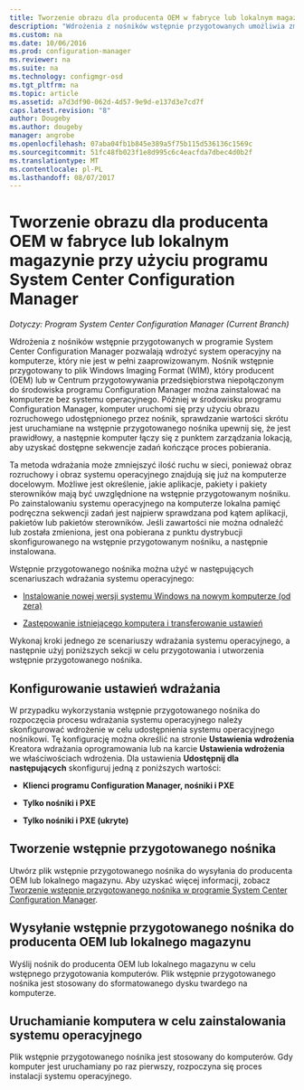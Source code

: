 ```yaml
---
title: Tworzenie obrazu dla producenta OEM w fabryce lub lokalnym magazynie | Dokumentacja firmy Microsoft
description: "Wdrożenia z nośników wstępnie przygotowanych umożliwia zmniejszenie ruchu w sieci, podczas wdrażania systemu operacyjnego na komputerze, który nie jest w pełni zaaprowizowanym."
ms.custom: na
ms.date: 10/06/2016
ms.prod: configuration-manager
ms.reviewer: na
ms.suite: na
ms.technology: configmgr-osd
ms.tgt_pltfrm: na
ms.topic: article
ms.assetid: a7d3df90-062d-4d57-9e9d-e137d3e7cd7f
caps.latest.revision: "8"
author: Dougeby
ms.author: dougeby
manager: angrobe
ms.openlocfilehash: 07aba04fb1b845e389a5f75b115d536136c1569c
ms.sourcegitcommit: 51fc48fb023f1e8d995c6c4eacfda7dbec4d0b2f
ms.translationtype: MT
ms.contentlocale: pl-PL
ms.lasthandoff: 08/07/2017
---
```

# <a name="create-an-image-for-an-oem-in-factory-or-a-local-depot-with-system-center-configuration-manager"></a>Tworzenie obrazu dla producenta OEM w fabryce lub lokalnym magazynie przy użyciu programu System Center Configuration Manager

*Dotyczy: Program System Center Configuration Manager (Current Branch)*

Wdrożenia z nośników wstępnie przygotowanych w programie System Center Configuration Manager pozwalają wdrożyć system operacyjny na komputerze, który nie jest w pełni zaaprowizowanym. Nośnik wstępnie przygotowany to plik Windows Imaging Format (WIM), który producent (OEM) lub w Centrum przygotowywania przedsiębiorstwa niepołączonym do środowiska programu Configuration Manager można zainstalować na komputerze bez systemu operacyjnego. Później w środowisku programu Configuration Manager, komputer uruchomi się przy użyciu obrazu rozruchowego udostępnionego przez nośnik, sprawdzanie wartości skrótu jest uruchamiane na wstępnie przygotowanego nośnika upewnij się, że jest prawidłowy, a następnie komputer łączy się z punktem zarządzania lokacją, aby uzyskać dostępne sekwencje zadań kończące proces pobierania.


Ta metoda wdrażania może zmniejszyć ilość ruchu w sieci, ponieważ obraz rozruchowy i obraz systemu operacyjnego znajdują się już na komputerze docelowym. Możliwe jest określenie, jakie aplikacje, pakiety i pakiety sterowników mają być uwzględnione na wstępnie przygotowanym nośniku. Po zainstalowaniu systemu operacyjnego na komputerze lokalna pamięć podręczna sekwencji zadań jest najpierw sprawdzana pod kątem aplikacji, pakietów lub pakietów sterowników. Jeśli zawartości nie można odnaleźć lub została zmieniona, jest ona pobierana z punktu dystrybucji skonfigurowanego na wstępnie przygotowanym nośniku, a następnie instalowana.  

 Wstępnie przygotowanego nośnika można użyć w następujących scenariuszach wdrażania systemu operacyjnego:  

-   [Instalowanie nowej wersji systemu Windows na nowym komputerze (od zera)](install-new-windows-version-new-computer-bare-metal.md)  

-   [Zastępowanie istniejącego komputera i transferowanie ustawień](replace-an-existing-computer-and-transfer-settings.md)  

 Wykonaj kroki jednego ze scenariuszy wdrażania systemu operacyjnego, a następnie użyj poniższych sekcji w celu przygotowania i utworzenia wstępnie przygotowanego nośnika.  

## <a name="configure-deployment-settings"></a>Konfigurowanie ustawień wdrażania  
 W przypadku wykorzystania wstępnie przygotowanego nośnika do rozpoczęcia procesu wdrażania systemu operacyjnego należy skonfigurować wdrożenie w celu udostępnienia systemu operacyjnego nośnikowi. Tę konfigurację można określić na stronie **Ustawienia wdrożenia** Kreatora wdrażania oprogramowania lub na karcie **Ustawienia wdrożenia** we właściwościach wdrożenia.  Dla ustawienia **Udostępnij dla następujących** skonfiguruj jedną z poniższych wartości:  

-   **Klienci programu Configuration Manager, nośniki i PXE**  

-   **Tylko nośniki i PXE**  

-   **Tylko nośniki i PXE (ukryte)**  

## <a name="create-the-prestaged-media"></a>Tworzenie wstępnie przygotowanego nośnika  
 Utwórz plik wstępnie przygotowanego nośnika do wysyłania do producenta OEM lub lokalnego magazynu. Aby uzyskać więcej informacji, zobacz [Tworzenie wstępnie przygotowanego nośnika w programie System Center Configuration Manager](create-prestaged-media.md).  

## <a name="send-the-prestaged-media-file-to-the-oem-or-local-depot"></a>Wysyłanie wstępnie przygotowanego nośnika do producenta OEM lub lokalnego magazynu  
 Wyślij nośnik do producenta OEM lub lokalnego magazynu w celu wstępnego przygotowania komputerów. Plik wstępnie przygotowanego nośnika jest stosowany do sformatowanego dysku twardego na komputerze.  

## <a name="start-the-computer-to-install-the-operating-system"></a>Uruchamianie komputera w celu zainstalowania systemu operacyjnego  
 Plik wstępnie przygotowanego nośnika jest stosowany do komputerów. Gdy komputer jest uruchamiany po raz pierwszy, rozpoczyna się proces instalacji systemu operacyjnego.  
